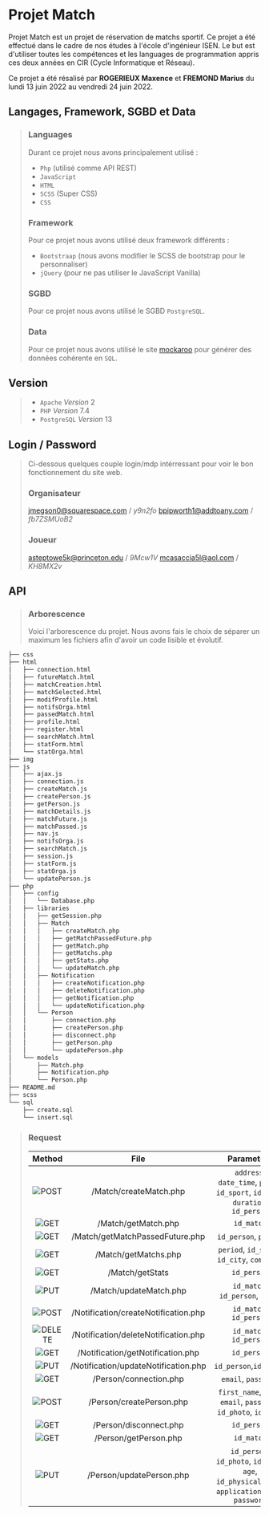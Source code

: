# Projet Match

Projet Match est un projet de réservation de matchs sportif. Ce projet a été effectué dans le cadre de nos études à l'école d'ingénieur ISEN. Le but est d'utiliser toutes les compétences et les languages de programmation appris ces deux années en CIR (Cycle Informatique et Réseau).

Ce projet a été résalisé par **ROGERIEUX Maxence** et **FREMOND Marius** du lundi 13 juin 2022 au vendredi 24 juin 2022.

## Langages, Framework, SGBD et Data
>
> ### Languages
> 
> Durant ce projet nous avons principalement utilisé :
> - `Php` (utilisé comme API REST)
> - `JavaScript`
> - `HTML`
> - `SCSS` (Super CSS)
> - `CSS`
> 
> ### Framework
> 
> Pour ce projet nous avons utilisé deux framework différents :
> - `Bootstraap` (nous avons modifier le SCSS de bootstrap pour le personnaliser)
> - `jQuery` (pour ne pas utiliser le JavaScript Vanilla)
> 
> ### SGBD
> 
> Pour ce projet nous avons utilisé le SGBD `PostgreSQL`.
> 
> ### Data
> 
> Pour ce projet nous avons utilisé le site [mockaroo](www.mockaroo.com) pour générer des données cohérente en `SQL`.

## Version
> 
> - `Apache` *Version* 2
> - `PHP` *Version* 7.4
> - `PostgreSQL` *Version* 13

## Login / Password
>
> Ci-dessous quelques couple login/mdp intérressant pour voir le bon fonctionnement du site web.
> 
> ### Organisateur
> jmegson0@squarespace.com / *y9n2fo*
> bpipworth1@addtoany.com / *fb7ZSMUoB2*
> 
> ### Joueur
> asteptowe5k@princeton.edu / *9Mcw1V*
> mcasaccia5l@aol.com / *KH8MX2v*

## API
>
> ### Arborescence
> Voici l'arborescence du projet. Nous avons fais le choix de séparer un maximum les fichiers afin d'avoir un code lisible et évolutif.

```bash
├── css
├── html
│   ├── connection.html
│   ├── futureMatch.html
│   ├── matchCreation.html
│   ├── matchSelected.html
│   ├── modifProfile.html
│   ├── notifsOrga.html
│   ├── passedMatch.html
│   ├── profile.html
│   ├── register.html
│   ├── searchMatch.html
│   ├── statForm.html
│   └── statOrga.html
├── img
├── js
│   ├── ajax.js
│   ├── connection.js
│   ├── createMatch.js
│   ├── createPerson.js
│   ├── getPerson.js
│   ├── matchDetails.js
│   ├── matchFuture.js
│   ├── matchPassed.js
│   ├── nav.js
│   ├── notifsOrga.js
│   ├── searchMatch.js
│   ├── session.js
│   ├── statForm.js
│   ├── statOrga.js
│   └── updatePerson.js
├── php
│   ├── config
│   │   └── Database.php
│   ├── libraries
│   │   ├── getSession.php
│   │   ├── Match
│   │   │   ├── createMatch.php
│   │   │   ├── getMatchPassedFuture.php
│   │   │   ├── getMatch.php
│   │   │   ├── getMatchs.php
│   │   │   ├── getStats.php
│   │   │   └── updateMatch.php
│   │   ├── Notification
│   │   │   ├── createNotification.php
│   │   │   ├── deleteNotification.php
│   │   │   ├── getNotification.php
│   │   │   └── updateNotification.php
│   │   └── Person
│   │       ├── connection.php
│   │       ├── createPerson.php
│   │       ├── disconnect.php
│   │       ├── getPerson.php
│   │       └── updatePerson.php
│   └── models
│       ├── Match.php
│       ├── Notification.php
│       └── Person.php
├── README.md
├── scss
└── sql
    ├── create.sql
    └── insert.sql
```
> ### Request
>
> 
>
> | Method | File | Parameters | Return |
> | :---: | :---: | :---: | :---: |
> | ![POST][POST] | /Match/createMatch.php | `address`, `date_time`, `price`, `id_sport`, `id_city`, `duration`, `id_person` | Boolean |
> | ![GET][GET] | /Match/getMatch.php | `id_match` | Match |
> | ![GET][GET] | /Match/getMatchPassedFuture.php | `id_person`, `passed` | Matchs |
> | ![GET][GET] | /Match/getMatchs.php | `period`, `id_sport`, `id_city`, `complete` | Matchs |
> | ![GET][GET] | /Match/getStats |`id_person`| Matchs |
> | ![PUT][PUT] | /Match/updateMatch.php | `id_match`, `id_person`, `score` | Boolean |
> | ![POST][POST] | /Notification/createNotification.php | `id_match`, `id_person` | Boolean |
> | ![DELETE][DELETE] | /Notification/deleteNotification.php |`id_match`, `id_person`| Boolean |
> | ![GET][GET] | /Notification/getNotification.php | `id_person` | Notifcations |
> | ![PUT][PUT] | /Notification/updateNotification.php | `id_person`,`id_match` | Boolean |
> | ![GET][GET] | /Person/connection.php | `email`, `password` | Boolean |
> | ![POST][POST] | /Person/createPerson.php | `first_name`, `name`, `email`, `password`, `id_photo`, `id_city` | Boolean |
> | ![GET][GET] | /Person/disconnect.php | `id_person` | Boolean |
> | ![GET][GET] | /Person/getPerson.php | `id_match` | Persons |
> | ![PUT][PUT] | /Person/updatePerson.php | `id_person`, `id_photo`, `id_city`, `age`, `id_physical_form`, `application_note`, `password` | Boolean |


[GET]: https://img.shields.io/badge/GET-brightgreen?style=flat
[POST]: https://img.shields.io/badge/POST-orange?style=flat
[PUT]: https://img.shields.io/badge/PUT-blue?style=flat
[DELETE]: https://img.shields.io/badge/DELETE-red?style=flat